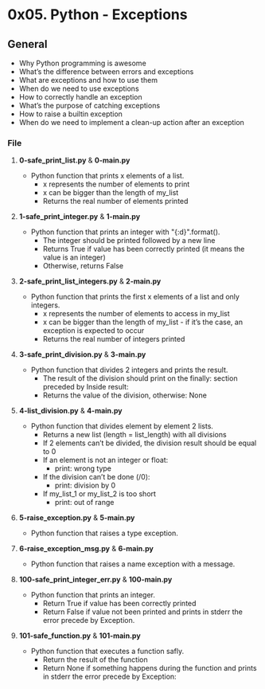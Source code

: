 # 0x05. Python - Exceptions

## General
   - Why Python programming is awesome
   - What’s the difference between errors and exceptions
   - What are exceptions and how to use them
   - When do we need to use exceptions
   - How to correctly handle an exception
   - What’s the purpose of catching exceptions
   - How to raise a builtin exception
   - When do we need to implement a clean-up action after an exception

### File
1. **0-safe_print_list.py** & **0-main.py**
   - Python function that prints x elements of a list.
     - x represents the number of elements to print
     - x can be bigger than the length of my_list
     - Returns the real number of elements printed

2. **1-safe_print_integer.py** & **1-main.py**
   - Python function that prints an integer with "{:d}".format().
     - The integer should be printed followed by a new line
     - Returns True if value has been correctly printed (it means the value is an integer)
     - Otherwise, returns False

3. **2-safe_print_list_integers.py** & **2-main.py**
   - Python function that prints the first x elements of a list and only integers.
     - x represents the number of elements to access in my_list
     - x can be bigger than the length of my_list - if it’s the case, an exception is expected to occur
     - Returns the real number of integers printed

4. **3-safe_print_division.py** & **3-main.py**
   - Python function that divides 2 integers and prints the result.
     - The result of the division should print on the finally: section preceded by Inside result:
     - Returns the value of the division, otherwise: None

5. **4-list_division.py** & **4-main.py**
   - Python function that divides element by element 2 lists.
     - Returns a new list (length = list_length) with all divisions
     - If 2 elements can’t be divided, the division result should be equal to 0
     - If an element is not an integer or float:
       - print: wrong type
     - If the division can’t be done (/0):
       - print: division by 0
     - If my_list_1 or my_list_2 is too short
       - print: out of range

6. **5-raise_exception.py** & **5-main.py**
   - Python function that raises a type exception.

7. **6-raise_exception_msg.py** & **6-main.py**
   - Python function that raises a name exception with a message.

8. **100-safe_print_integer_err.py** & **100-main.py**
   - Python function that prints an integer.
     - Return True if value has been correctly printed
     - Return False if value not been printed and prints in stderr the error precede by Exception.

9. **101-safe_function.py** & **101-main.py**
   - Python function that executes a function safly.
     - Return the result of the function
     - Return None if something happens during the function and prints in stderr the error precede by Exception:

